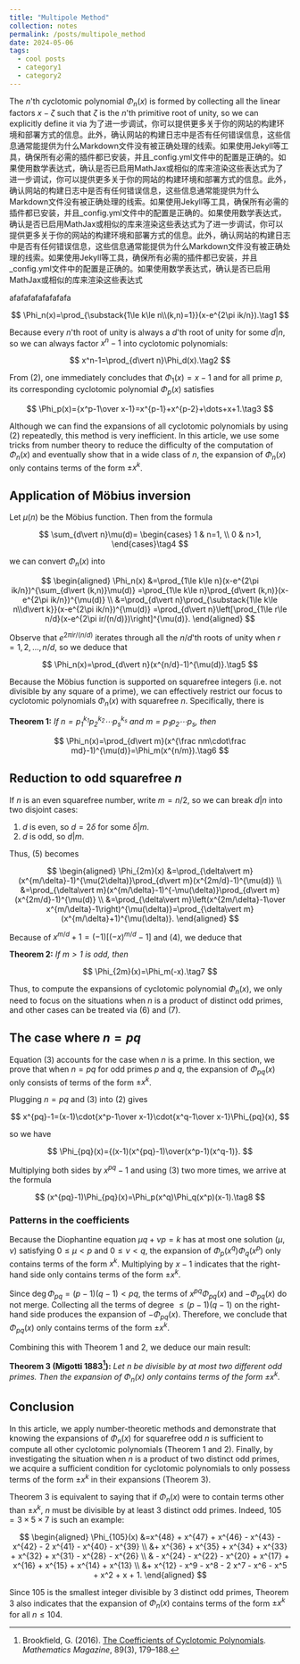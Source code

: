 ```yaml
---
title: "Multipole Method"
collection: notes
permalink: /posts/multipole_method
date: 2024-05-06
tags:
  - cool posts
  - category1
  - category2
---
```



The $n$'th cyclotomic polynomial $\Phi_n(x)$ is formed by collecting all the linear factors $x-\zeta$ such that $\zeta$ is the $n$'th primitive root of unity, so we can explicitly define it via 为了进一步调试，你可以提供更多关于你的网站的构建环境和部署方式的信息。此外，确认网站的构建日志中是否有任何错误信息，这些信息通常能提供为什么Markdown文件没有被正确处理的线索。如果使用Jekyll等工具，确保所有必需的插件都已安装，并且_config.yml文件中的配置是正确的。如果使用数学表达式，确认是否已启用MathJax或相似的库来渲染这些表达式为了进一步调试，你可以提供更多关于你的网站的构建环境和部署方式的信息。此外，确认网站的构建日志中是否有任何错误信息，这些信息通常能提供为什么Markdown文件没有被正确处理的线索。如果使用Jekyll等工具，确保所有必需的插件都已安装，并且_config.yml文件中的配置是正确的。如果使用数学表达式，确认是否已启用MathJax或相似的库来渲染这些表达式为了进一步调试，你可以提供更多关于你的网站的构建环境和部署方式的信息。此外，确认网站的构建日志中是否有任何错误信息，这些信息通常能提供为什么Markdown文件没有被正确处理的线索。如果使用Jekyll等工具，确保所有必需的插件都已安装，并且_config.yml文件中的配置是正确的。如果使用数学表达式，确认是否已启用MathJax或相似的库来渲染这些表达式

afafafafafafafafa

$$
\Phi_n(x)=\prod_{\substack{1\le k\le n\\(k,n)=1}}(x-e^{2\pi ik/n}).\tag1
$$

Because every $n$'th root of unity is always a $d$'th root of unity for some $d\vert n$, so we can always factor $x^n-1$ into cyclotomic polynomials:

$$
x^n-1=\prod_{d\vert n}\Phi_d(x).\tag2
$$

From (2), one immediately concludes that $\Phi_1(x)=x-1$ and for all prime $p$, its corresponding cyclotomic polynomial $\Phi_p(x)$ satisfies

$$
\Phi_p(x)={x^p-1\over x-1}=x^{p-1}+x^{p-2}+\dots+x+1.\tag3
$$

Although we can find the expansions of all cyclotomic polynomials by using (2) repeatedly, this method is very inefficient. In this article, we use some tricks from number theory to reduce the difficulty of the computation of $\Phi_n(x)$ and eventually show that in a wide class of $n$, the expansion of $\Phi_n(x)$ only contains terms of the form $\pm x^k$.

## Application of Möbius inversion

Let $\mu(n)$ be the Möbius function. Then from the formula

$$
\sum_{d\vert n}\mu(d)=
\begin{cases}
1 & n=1, \\
0 & n>1,
\end{cases}\tag4
$$

we can convert $\Phi_n(x)$ into

$$
\begin{aligned}
\Phi_n(x)
&=\prod_{1\le k\le n}(x-e^{2\pi ik/n})^{\sum_{d\vert (k,n)}\mu(d)} =\prod_{1\le k\le n}\prod_{d\vert (k,n)}(x-e^{2\pi ik/n})^{\mu(d)} \\
&=\prod_{d\vert n}\prod_{\substack{1\le k\le n\\d\vert k}}(x-e^{2\pi ik/n})^{\mu(d)}
=\prod_{d\vert n}\left[\prod_{1\le r\le n/d}(x-e^{2\pi ir/(n/d)})\right]^{\mu(d)}.
\end{aligned}
$$

Observe that $e^{2\pi ir/(n/d)}$ iterates through all the $n/d$'th roots of unity when $r=1,2,\dots,n/d$, so we deduce that

$$
\Phi_n(x)=\prod_{d\vert n}(x^{n/d}-1)^{\mu(d)}.\tag5
$$

Because the Möbius function is supported on squarefree integers (i.e. not divisible by any square of a prime), we can effectively restrict our focus to cyclotomic polynomials $\Phi_n(x)$ with squarefree $n$. Specifically, there is

**Theorem 1:** *If $n=p_1^{k_1}p_2^{k_2}\cdots p_s^{k_s}$ and $m=p_1p_2\cdots p_s$, then*

$$
\Phi_n(x)=\prod_{d\vert m}(x^{\frac nm\cdot\frac md}-1)^{\mu(d)}=\Phi_m(x^{n/m}).\tag6
$$

## Reduction to odd squarefree $n$

If $n$ is an even squarefree number, write $m=n/2$, so we can break $d\vert n$ into two disjoint cases:

1. $d$ is even, so $d=2\delta$ for some $\delta\vert m$.
2. $d$ is odd, so $d\vert m$.

Thus, (5) becomes

$$
\begin{aligned}
\Phi_{2m}(x)
&=\prod_{\delta\vert m}(x^{m/\delta}-1)^{\mu(2\delta)}\prod_{d\vert m}(x^{2m/d}-1)^{\mu(d)} \\
&=\prod_{\delta\vert m}(x^{m/\delta}-1)^{-\mu(\delta)}\prod_{d\vert m}(x^{2m/d}-1)^{\mu(d)} \\
&=\prod_{\delta\vert m}\left(x^{2m/\delta}-1\over x^{m/\delta}-1\right)^{\mu(\delta)}=\prod_{\delta\vert m}(x^{m/\delta}+1)^{\mu(\delta)}.
\end{aligned}
$$

Because of $x^{m/d}+1=(-1)[(-x)^{m/d}-1]$ and (4), we deduce that

**Theorem 2:** *If $m>1$ is odd, then*

$$
\Phi_{2m}(x)=\Phi_m(-x).\tag7
$$

Thus, to compute the expansions of cyclotomic polynomial $\Phi_n(x)$, we only need to focus on the situations when $n$ is a product of distinct odd primes, and other cases can be treated via (6) and (7).

## The case where $n=pq$

Equation (3) accounts for the case when $n$ is a prime. In this section, we prove that when $n=pq$ for odd primes $p$ and $q$, the expansion of $\Phi_{pq}(x)$ only consists of terms of the form $\pm x^k$.

Plugging $n=pq$ and (3) into (2) gives

$$
x^{pq}-1=(x-1)\cdot{x^p-1\over x-1}\cdot{x^q-1\over x-1}\Phi_{pq}(x),
$$

so we have

$$
\Phi_{pq}(x)={(x-1)(x^{pq}-1)\over(x^p-1)(x^q-1)}.
$$

Multiplying both sides by $x^{pq}-1$ and using (3) two more times, we arrive at the formula

$$
(x^{pq}-1)\Phi_{pq}(x)=\Phi_p(x^q)\Phi_q(x^p)(x-1).\tag8
$$

### Patterns in the coefficients

Because the Diophantine equation $\mu q+\nu p=k$ has at most one solution $(\mu,\nu)$ satisfying $0\le\mu<p$ and $0\le\nu<q$, the expansion of $\Phi_p(x^q)\Phi_q(x^p)$ only contains terms of the form $x^k$. Multiplying by $x-1$ indicates that the right-hand side only contains terms of the form $\pm x^k$.

Since $\deg\Phi_{pq}=(p-1)(q-1)<pq$, the terms of $x^{pq}\Phi_{pq}(x)$ and $-\Phi_{pq}(x)$ do not merge. Collecting all the terms of degree $\le(p-1)(q-1)$ on the right-hand side produces the expansion of $-\Phi_{pq}(x)$. Therefore, we conclude that $\Phi_{pq}(x)$ only contains terms of the form $\pm x^k$.

Combining this with Theorem 1 and 2, we deduce our main result:

**Theorem 3 (Migotti 1883[^1]):** *Let $n$ be divisible by at most two different odd primes. Then the expansion of $\Phi_n(x)$ only contains terms of the form $\pm x^k$.*

## Conclusion

In this article, we apply number-theoretic methods and demonstrate that knowing the expansions of $\Phi_n(x)$ for squarefree odd $n$ is sufficient to compute all other cyclotomic polynomials (Theorem 1 and 2). Finally, by investigating the situation when $n$ is a product of two distinct odd primes, we acquire a sufficient condition for cyclotomic polynomials to only possess terms of the form $\pm x^k$ in their expansions (Theorem 3).

Theorem 3 is equivalent to saying that if $\Phi_n(x)$ were to contain terms other than $\pm x^k$, $n$ must be divisible by at least 3 distinct odd primes. Indeed, $105=3\times5\times7$ is such an example:

$$
\begin{aligned}
\Phi_{105}(x)
&=x^{48} + x^{47} + x^{46} - x^{43} - x^{42} - 2 x^{41} - x^{40} - x^{39}  \\
&+ x^{36} + x^{35} + x^{34} + x^{33} + x^{32} + x^{31} - x^{28} - x^{26}  \\
& - x^{24} - x^{22} - x^{20} + x^{17} + x^{16} + x^{15} + x^{14} + x^{13} \\
&+ x^{12} - x^9 - x^8 - 2 x^7 - x^6 - x^5 + x^2 + x + 1.
\end{aligned}
$$

Since 105 is the smallest integer divisible by 3 distinct odd primes, Theorem 3 also indicates that the expansion of $\Phi_n(x)$ contains terms of the form $\pm x^k$ for all $n\le104$.

[^1]: Brookfield, G. (2016). [The Coefficients of Cyclotomic Polynomials](https://doi.org/10.4169/math.mag.89.3.179). *Mathematics Magazine*, 89(3), 179–188.
